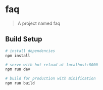 # faq

> A project named faq

## Build Setup

``` bash
# install dependencies
npm install

# serve with hot reload at localhost:8000
npm run dev

# build for production with minification
npm run build
```

